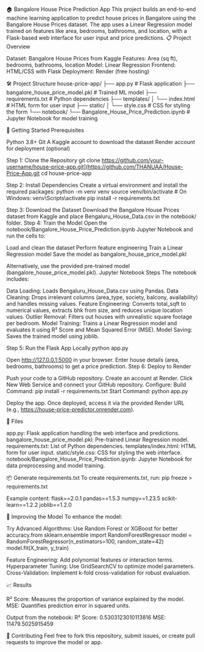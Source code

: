 🏠 Bangalore House Price Prediction App
This project builds an end-to-end machine learning application to predict house prices in Bangalore using the Bangalore House Prices dataset. The app uses a Linear Regression model trained on features like area, bedrooms, bathrooms, and location, with a Flask-based web interface for user input and price predictions.
📋 Project Overview

Dataset: Bangalore House Prices from Kaggle
Features: Area (sq ft), bedrooms, bathrooms, location
Model: Linear Regression
Frontend: HTML/CSS with Flask
Deployment: Render (free hosting)

🛠️ Project Structure
house-price-app/
├── app.py                    # Flask application
├── bangalore_house_price_model.pkl  # Trained ML model
├── requirements.txt          # Python dependencies
├── templates/
│   └── index.html            # HTML form for user input
├── static/
│   └── style.css             # CSS for styling the form
└── notebook/
    └── Bangalore_House_Price_Prediction.ipynb  # Jupyter Notebook for model training

🚀 Getting Started
Prerequisites

Python 3.8+
Git
A Kaggle account to download the dataset
Render account for deployment (optional)

Step 1: Clone the Repository
git clone https://github.com/your-username/house-price-app.git](https://github.com/THANUAA/House-Price-App.git
cd house-price-app

Step 2: Install Dependencies
Create a virtual environment and install the required packages:
python -m venv venv
source venv/bin/activate  # On Windows: venv\Scripts\activate
pip install -r requirements.txt

Step 3: Download the Dataset
Download the Bangalore House Prices dataset from Kaggle and place Bengaluru_House_Data.csv in the notebook/ folder.
Step 4: Train the Model
Open the notebook/Bangalore_House_Price_Prediction.ipynb Jupyter Notebook and run the cells to:

Load and clean the dataset
Perform feature engineering
Train a Linear Regression model
Save the model as bangalore_house_price_model.pkl

Alternatively, use the provided pre-trained model (bangalore_house_price_model.pkl).
Jupyter Notebook Steps
The notebook includes:

Data Loading: Loads Bengaluru_House_Data.csv using Pandas.
Data Cleaning: Drops irrelevant columns (area_type, society, balcony, availability) and handles missing values.
Feature Engineering: Converts total_sqft to numerical values, extracts bhk from size, and reduces unique location values.
Outlier Removal: Filters out houses with unrealistic square footage per bedroom.
Model Training: Trains a Linear Regression model and evaluates it using R² Score and Mean Squared Error (MSE).
Model Saving: Saves the trained model using joblib.

Step 5: Run the Flask App Locally
python app.py

Open http://127.0.0.1:5000 in your browser. Enter house details (area, bedrooms, bathrooms) to get a price prediction.
Step 6: Deploy to Render

Push your code to a GitHub repository.
Create an account at Render.
Click New Web Service and connect your GitHub repository.
Configure:
Build Command: pip install -r requirements.txt
Start Command: python app.py


Deploy the app. Once deployed, access it via the provided Render URL (e.g., https://house-price-predictor.onrender.com).

📄 Files

app.py: Flask application handling the web interface and predictions.
bangalore_house_price_model.pkl: Pre-trained Linear Regression model.
requirements.txt: List of Python dependencies.
templates/index.html: HTML form for user input.
static/style.css: CSS for styling the web interface.
notebook/Bangalore_House_Price_Prediction.ipynb: Jupyter Notebook for data preprocessing and model training.

📦 Generate requirements.txt
To create requirements.txt, run:
pip freeze > requirements.txt

Example content:
flask==2.0.1
pandas==1.5.3
numpy==1.23.5
scikit-learn==1.2.2
joblib==1.2.0

🔧 Improving the Model
To enhance the model:

Try Advanced Algorithms: Use Random Forest or XGBoost for better accuracy.from sklearn.ensemble import RandomForestRegressor
model = RandomForestRegressor(n_estimators=100, random_state=42)
model.fit(X_train, y_train)


Feature Engineering: Add polynomial features or interaction terms.
Hyperparameter Tuning: Use GridSearchCV to optimize model parameters.
Cross-Validation: Implement k-fold cross-validation for robust evaluation.

📈 Results

R² Score: Measures the proportion of variance explained by the model.
MSE: Quantifies prediction error in squared units.

Output from the notebook:
R² Score: 0.5303123010113816
MSE: 11479.5025915459

🙌 Contributing
Feel free to fork this repository, submit issues, or create pull requests to improve the model or app.


